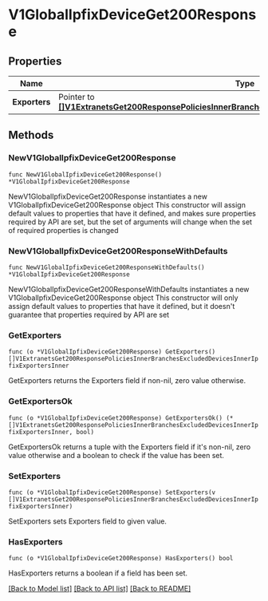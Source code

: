 # V1GlobalIpfixDeviceGet200Response

## Properties

Name | Type | Description | Notes
------------ | ------------- | ------------- | -------------
**Exporters** | Pointer to [**[]V1ExtranetsGet200ResponsePoliciesInnerBranchesExcludedDevicesInnerIpfixExportersInner**](V1ExtranetsGet200ResponsePoliciesInnerBranchesExcludedDevicesInnerIpfixExportersInner.md) |  | [optional] 

## Methods

### NewV1GlobalIpfixDeviceGet200Response

`func NewV1GlobalIpfixDeviceGet200Response() *V1GlobalIpfixDeviceGet200Response`

NewV1GlobalIpfixDeviceGet200Response instantiates a new V1GlobalIpfixDeviceGet200Response object
This constructor will assign default values to properties that have it defined,
and makes sure properties required by API are set, but the set of arguments
will change when the set of required properties is changed

### NewV1GlobalIpfixDeviceGet200ResponseWithDefaults

`func NewV1GlobalIpfixDeviceGet200ResponseWithDefaults() *V1GlobalIpfixDeviceGet200Response`

NewV1GlobalIpfixDeviceGet200ResponseWithDefaults instantiates a new V1GlobalIpfixDeviceGet200Response object
This constructor will only assign default values to properties that have it defined,
but it doesn't guarantee that properties required by API are set

### GetExporters

`func (o *V1GlobalIpfixDeviceGet200Response) GetExporters() []V1ExtranetsGet200ResponsePoliciesInnerBranchesExcludedDevicesInnerIpfixExportersInner`

GetExporters returns the Exporters field if non-nil, zero value otherwise.

### GetExportersOk

`func (o *V1GlobalIpfixDeviceGet200Response) GetExportersOk() (*[]V1ExtranetsGet200ResponsePoliciesInnerBranchesExcludedDevicesInnerIpfixExportersInner, bool)`

GetExportersOk returns a tuple with the Exporters field if it's non-nil, zero value otherwise
and a boolean to check if the value has been set.

### SetExporters

`func (o *V1GlobalIpfixDeviceGet200Response) SetExporters(v []V1ExtranetsGet200ResponsePoliciesInnerBranchesExcludedDevicesInnerIpfixExportersInner)`

SetExporters sets Exporters field to given value.

### HasExporters

`func (o *V1GlobalIpfixDeviceGet200Response) HasExporters() bool`

HasExporters returns a boolean if a field has been set.


[[Back to Model list]](../README.md#documentation-for-models) [[Back to API list]](../README.md#documentation-for-api-endpoints) [[Back to README]](../README.md)


